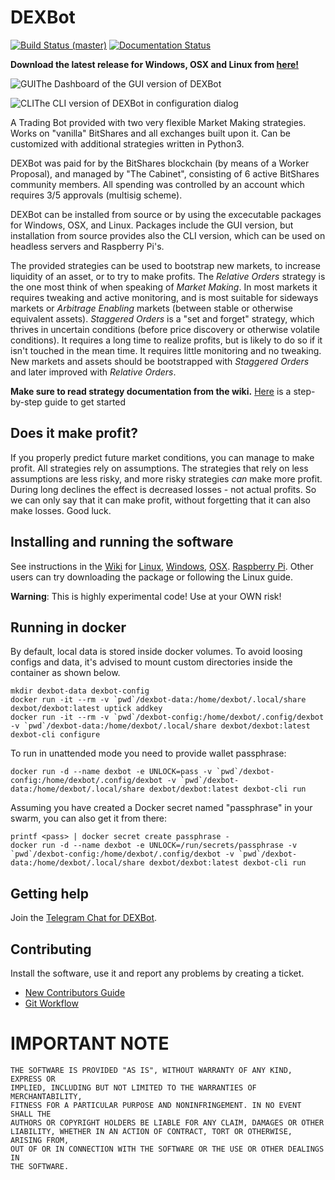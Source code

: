 # DEXBot

[![Build Status (master)](https://travis-ci.org/Codaone/DEXBot.svg?branch=master)](https://travis-ci.org/Codaone/DEXBot)
[![Documentation
Status](https://readthedocs.org/projects/dexbot/badge/?version=latest)](https://dexbot.readthedocs.io/en/latest/?badge=latest)

**Download the latest release for Windows, OSX and Linux from [here!](https://github.com/Codaone/DEXBot/releases/latest)**

![GUI](https://i.imgur.com/rW8XKQ4.png)The Dashboard of the GUI version of DEXBot

![CLI](https://i.imgur.com/H1N96nI.png)The CLI version of DEXBot in configuration dialog

A Trading Bot provided with two very flexible Market Making strategies. Works on "vanilla" BitShares and all exchanges built upon it. Can be customized with additional strategies written in Python3.

DEXBot was paid for by the BitShares blockchain (by means of a Worker Proposal), and managed by "The Cabinet", consisting of 6 active BitShares community members. All spending was controlled by an account which requires 3/5 approvals (multisig scheme).

DEXBot can be installed from source or by using the excecutable packages for Windows, OSX, and Linux. Packages include the GUI version, but installation from source provides also the CLI version, which can be used on headless servers and Raspberry Pi's.

The provided strategies can be used to bootstrap new markets, to increase liquidity of an asset, or to try to make profits.
The _Relative Orders_ strategy is the one most think of when speaking of _Market Making_. In most markets it requires tweaking and active monitoring, and is most suitable for sideways markets or _Arbitrage Enabling_ markets (between stable or otherwise equivalent assets). _Staggered Orders_ is a "set and forget" strategy, which thrives in uncertain conditions (before price discovery or otherwise volatile conditions). It requires a long time to realize profits, but is likely to do so if it isn't touched in the mean time. It requires little monitoring and no tweaking. New markets and assets should be bootstrapped with _Staggered Orders_ and later improved with _Relative Orders_.

**Make sure to read strategy documentation from the wiki.** [Here](https://link.medium.com/gXkfewn6XR) is a step-by-step guide to get started

## Does it make profit?
If you properly predict future market conditions, you can manage to make profit. All strategies rely on assumptions. The strategies that rely on less assumptions are less risky, and more risky strategies _can_ make more profit. During long declines the effect is decreased losses - not actual profits. So we can only say that it can make profit, without forgetting that it can also make losses. Good luck.

## Installing and running the software

See instructions in the [Wiki](https://github.com/Codaone/DEXBot/wiki) for [Linux](https://github.com/Codaone/DEXBot/wiki/Setup-Guide-for-Linux), [Windows](https://github.com/Codaone/DEXBot/wiki/Setup-Guide-for-Windows), [OSX](https://github.com/Codaone/DEXBot/wiki/Setup-Guide-for-Mac-OS-X). [Raspberry Pi](https://github.com/Codaone/DEXBot/wiki/Setup-guide-for-Raspberry-Pi). Other users can try downloading the package or following the Linux guide.

**Warning**: This is highly experimental code! Use at your OWN risk!

## Running in docker

By default, local data is stored inside docker volumes. To avoid loosing configs and data, it's advised to mount custom
directories inside the container as shown below.

```
mkdir dexbot-data dexbot-config
docker run -it --rm -v `pwd`/dexbot-data:/home/dexbot/.local/share dexbot/dexbot:latest uptick addkey
docker run -it --rm -v `pwd`/dexbot-config:/home/dexbot/.config/dexbot -v `pwd`/dexbot-data:/home/dexbot/.local/share dexbot/dexbot:latest dexbot-cli configure
```

To run in unattended mode you need to provide wallet passphrase:

```
docker run -d --name dexbot -e UNLOCK=pass -v `pwd`/dexbot-config:/home/dexbot/.config/dexbot -v `pwd`/dexbot-data:/home/dexbot/.local/share dexbot/dexbot:latest dexbot-cli run
```

Assuming you have created a Docker secret named "passphrase" in your swarm, you can also get it from there:

```
printf <pass> | docker secret create passphrase -
docker run -d --name dexbot -e UNLOCK=/run/secrets/passphrase -v `pwd`/dexbot-config:/home/dexbot/.config/dexbot -v `pwd`/dexbot-data:/home/dexbot/.local/share dexbot/dexbot:latest dexbot-cli run
```

## Getting help

Join the [Telegram Chat for DEXBot](https://t.me/DEXBOTbts).

## Contributing

Install the software, use it and report any problems by creating a ticket.

* [New Contributors Guide](https://github.com/Codaone/DEXBot/wiki/New-Contributors-Guide)
* [Git Workflow](https://github.com/Codaone/DEXBot/wiki/Git-Workflow)

# IMPORTANT NOTE

    THE SOFTWARE IS PROVIDED "AS IS", WITHOUT WARRANTY OF ANY KIND, EXPRESS OR
    IMPLIED, INCLUDING BUT NOT LIMITED TO THE WARRANTIES OF MERCHANTABILITY,
    FITNESS FOR A PARTICULAR PURPOSE AND NONINFRINGEMENT. IN NO EVENT SHALL THE
    AUTHORS OR COPYRIGHT HOLDERS BE LIABLE FOR ANY CLAIM, DAMAGES OR OTHER
    LIABILITY, WHETHER IN AN ACTION OF CONTRACT, TORT OR OTHERWISE, ARISING FROM,
    OUT OF OR IN CONNECTION WITH THE SOFTWARE OR THE USE OR OTHER DEALINGS IN
    THE SOFTWARE.
